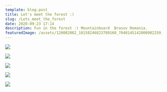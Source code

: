 ```yaml
---
template: blog-post
title: Let's meet the forest :)
slug: /Lets_meet_the_forest
date: 2020-09-23 17:14
description: Fun in the forest :) Mountainboard  Brasov Romania.
featuredImage: /assets/120082082_10158246823789160_7040145142000982259_o.jpg
---
```

![](/assets/120042273_10158246823684160_3348728293732097088_o.jpg)

![](/assets/120026331_10158246823999160_6313114880112252066_o.jpg)

![](/assets/120074509_10158246823849160_5924559574571613496_o.jpg)

![](/assets/120118465_10158246824039160_1712990215486940584_o.jpg)

![](/assets/120155094_10158246823884160_6661396220876712146_o.jpg)